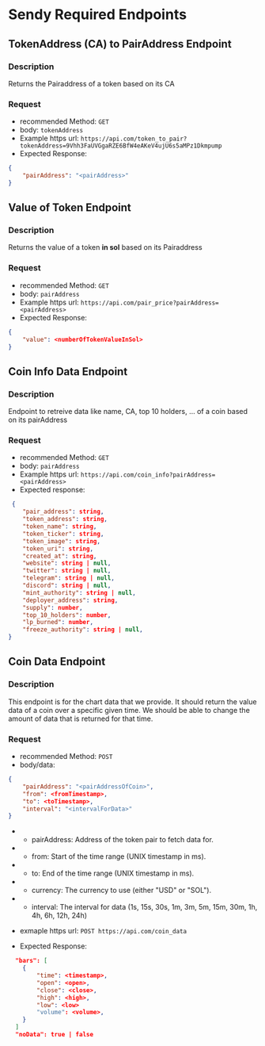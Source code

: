 # Sendy Required Endpoints

## TokenAddress (CA) to PairAddress Endpoint
### Description
Returns the Pairaddress of a token based on its CA

### Request
- recommended Method: `GET`
- body: `tokenAddress`
- Example https url: 
```https://api.com/token_to_pair?tokenAddress=9Vhh3FaUVGgaRZE6BfW4eAKeV4ujU6s5aMPz1Dkmpump```
- Expected Response:
```json
{
    "pairAddress": "<pairAddress>"
}
```

## Value of Token Endpoint
### Description
Returns the value of a token **in sol** based on its Pairaddress

### Request 
- recommended Method: `GET`
- body: `pairAddress`
- Example https url: `https://api.com/pair_price?pairAddress=<pairAddress>`
- Expected Response:
```json
{
    "value": <numberOfTokenValueInSol>
}
```

## Coin Info Data Endpoint
### Description
Endpoint to retreive data like name, CA, top 10 holders, ... of a coin based on its pairAddress

### Request
- recommended Method: `GET`
- body: `pairAddress`
- Example https url: `https://api.com/coin_info?pairAddress=<pairAddress>`
- Expected response:
```json
 {
    "pair_address": string,
    "token_address": string,
    "token_name": string,
    "token_ticker": string,
    "token_image": string,
    "token_uri": string,
    "created_at": string,
    "website": string | null,
    "twitter": string | null,
    "telegram": string | null,
    "discord": string | null,
    "mint_authority": string | null,
    "deployer_address": string,
    "supply": number,
    "top_10_holders": number,
    "lp_burned": number,
    "freeze_authority": string | null,
}
```

## Coin Data Endpoint
### Description
This endpoint is for the chart data that we provide. It should return the value data of a coin over a specific given time. We should be able to change the amount of data that is returned for that time.

### Request
- recommended Method: `POST`
- body/data:
```json
{
    "pairAddress": "<pairAddressOfCoin>",
    "from": <fromTimestamp>,
    "to": <toTimestamp>,
    "interval": "<intervalForData>"
}
```
- - pairAddress: Address of the token pair to fetch data for.
- - from: Start of the time range (UNIX timestamp in ms).
- - to: End of the time range (UNIX timestamp in ms).
- - currency: The currency to use (either "USD" or "SOL").
- - interval: The interval for data (1s, 15s, 30s, 1m, 3m, 5m, 15m, 30m, 1h, 4h, 6h, 12h, 24h)

- exmaple https url: `POST https://api.com/coin_data`
- Expected Response:
```json
  "bars": [
    {
        "time": <timestamp>,
        "open": <open>,
        "close": <close>,
        "high": <high>,
        "low": <low>
        "volume": <volume>,
    }
  ] 
  "noData": true | false
```
